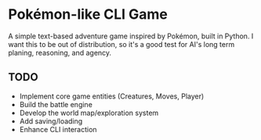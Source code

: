 # Pokémon-like CLI Game

A simple text-based adventure game inspired by Pokémon, built in Python. I want this to be out of distribution, so it's a good test for AI's long term planing, reasoning, and agency. 

## TODO

- Implement core game entities (Creatures, Moves, Player)
- Build the battle engine
- Develop the world map/exploration system
- Add saving/loading
- Enhance CLI interaction 
